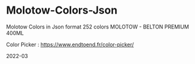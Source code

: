 # Molotow-Colors-Json
Molotow Colors in Json format
252 colors MOLOTOW - BELTON PREMIUM 400ML

Color Picker : https://www.endtoend.fr/color-picker/

2022-03




